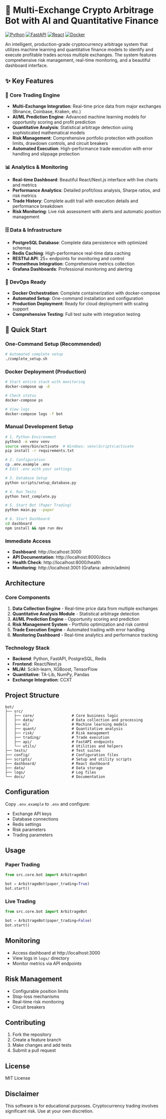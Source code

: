 # 🚀 Multi-Exchange Crypto Arbitrage Bot with AI and Quantitative Finance

[![Python](https://img.shields.io/badge/Python-3.9%2B-blue.svg)](https://python.org)
[![FastAPI](https://img.shields.io/badge/FastAPI-Latest-blue.svg)](https://fastapi.tiangolo.com/)
[![React](https://img.shields.io/badge/React-18%2B-blue.svg)](https://reactjs.org/)
[![Docker](https://img.shields.io/badge/Docker-Ready-blue.svg)](https://docker.com)


An intelligent, production-grade cryptocurrency arbitrage system that utilizes machine learning and quantitative finance models to identify and execute profitable trades across multiple exchanges. The system features comprehensive risk management, real-time monitoring, and a beautiful dashboard interface.

## ✨ Key Features

### 🔧 **Core Trading Engine**
- **Multi-Exchange Integration**: Real-time price data from major exchanges (Binance, Coinbase, Kraken, etc.)
- **AI/ML Prediction Engine**: Advanced machine learning models for opportunity scoring and profit prediction
- **Quantitative Analysis**: Statistical arbitrage detection using sophisticated mathematical models
- **Risk Management**: Comprehensive portfolio protection with position limits, drawdown controls, and circuit breakers
- **Automated Execution**: High-performance trade execution with error handling and slippage protection

### 📊 **Analytics & Monitoring**
- **Real-time Dashboard**: Beautiful React/Next.js interface with live charts and metrics
- **Performance Analytics**: Detailed profit/loss analysis, Sharpe ratios, and risk metrics
- **Trade History**: Complete audit trail with execution details and performance breakdown
- **Risk Monitoring**: Live risk assessment with alerts and automatic position management

### 🗄️ **Data & Infrastructure**
- **PostgreSQL Database**: Complete data persistence with optimized schemas
- **Redis Caching**: High-performance real-time data caching
- **RESTful API**: 25+ endpoints for monitoring and control
- **Prometheus Integration**: Comprehensive metrics collection
- **Grafana Dashboards**: Professional monitoring and alerting

### 🐳 **DevOps Ready**
- **Docker Orchestration**: Complete containerization with docker-compose
- **Automated Setup**: One-command installation and configuration
- **Production Deployment**: Ready for cloud deployment with scaling support
- **Comprehensive Testing**: Full test suite with integration testing

## 🚀 Quick Start

### **One-Command Setup (Recommended)**
```bash
# Automated complete setup
./complete_setup.sh
```

### **Docker Deployment (Production)**
```bash
# Start entire stack with monitoring
docker-compose up -d

# Check status
docker-compose ps

# View logs
docker-compose logs -f bot
```

### **Manual Development Setup**
```bash
# 1. Python Environment
python3 -m venv venv
source venv/bin/activate  # Windows: venv\Scripts\activate
pip install -r requirements.txt

# 2. Configuration
cp .env.example .env
# Edit .env with your settings

# 3. Database Setup
python scripts/setup_database.py

# 4. Run Tests
python test_complete.py

# 5. Start Bot (Paper Trading)
python main.py --paper

# 6. Start Dashboard
cd dashboard
npm install && npm run dev
```

### **Immediate Access**
- **Dashboard**: http://localhost:3000
- **API Documentation**: http://localhost:8000/docs
- **Health Check**: http://localhost:8000/health
- **Monitoring**: http://localhost:3001 (Grafana: admin/admin)

## Architecture

### Core Components
1. **Data Collection Engine** - Real-time price data from multiple exchanges
2. **Quantitative Analysis Module** - Statistical arbitrage detection
3. **AI/ML Prediction Engine** - Opportunity scoring and prediction
4. **Risk Management System** - Portfolio optimization and risk control
5. **Trade Execution Engine** - Automated trading with error handling
6. **Monitoring Dashboard** - Real-time analytics and performance tracking

### Technology Stack
- **Backend**: Python, FastAPI, PostgreSQL, Redis
- **Frontend**: React/Next.js
- **ML/AI**: Scikit-learn, XGBoost, TensorFlow
- **Quantitative**: TA-Lib, NumPy, Pandas
- **Exchange Integration**: CCXT

## Project Structure
```
bot/
├── src/
│   ├── core/                 # Core business logic
│   ├── data/                 # Data collection and processing
│   ├── ml/                   # Machine learning models
│   ├── quant/                # Quantitative analysis
│   ├── risk/                 # Risk management
│   ├── trading/              # Trade execution
│   ├── api/                  # FastAPI endpoints
│   └── utils/                # Utilities and helpers
├── tests/                    # Test suites
├── config/                   # Configuration files
├── scripts/                  # Setup and utility scripts
├── dashboard/                # React dashboard
├── data/                     # Data storage
├── logs/                     # Log files
└── docs/                     # Documentation
```

## Configuration
Copy `.env.example` to `.env` and configure:
- Exchange API keys
- Database connections
- Redis settings
- Risk parameters
- Trading parameters

## Usage

### Paper Trading
```python
from src.core.bot import ArbitrageBot

bot = ArbitrageBot(paper_trading=True)
bot.start()
```

### Live Trading
```python
from src.core.bot import ArbitrageBot

bot = ArbitrageBot(paper_trading=False)
bot.start()
```

## Monitoring
- Access dashboard at http://localhost:3000
- View logs in `logs/` directory
- Monitor metrics via API endpoints

## Risk Management
- Configurable position limits
- Stop-loss mechanisms
- Real-time risk monitoring
- Circuit breakers

## Contributing
1. Fork the repository
2. Create a feature branch
3. Make changes and add tests
4. Submit a pull request

## License
MIT License

## Disclaimer
This software is for educational purposes. Cryptocurrency trading involves significant risk. Use at your own discretion.
